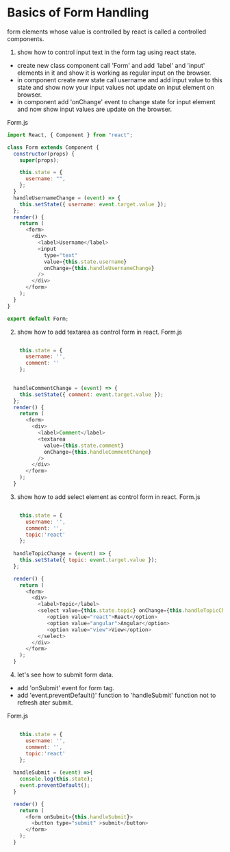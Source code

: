 #  Basics of Form Handling  

form elements whose value is controlled by react is called a controlled components.   

1. show how to control input text in the form tag using react state.    
* create new class component call 'Form' and add 'label' and 'input' elements in it and show it is working as regular input on the browser.   
* in component create new state call username and add input value to this state and show now your input values not update on input element on browser.   
* in component add 'onChange' event to change state for input element and now show input values are update on the browser.    

Form.js   
```js 
import React, { Component } from "react";

class Form extends Component {
  constructor(props) {
    super(props);

    this.state = {
      username: "",
    };
  }
  handleUsernameChange = (event) => {
    this.setState({ username: event.target.value });
  };
  render() {
    return (
      <form>
        <div>
          <label>Username</label>
          <input
            type="text"
            value={this.state.username}
            onChange={this.handleUsernameChange}
          />
        </div>
      </form>
    );
  }
}

export default Form;   
```

2. show how to add textarea as control form in react.
Form.js   
```js 

    this.state = {
      username: '',
      comment: ''
    };
  

  handleCommentChange = (event) => {
    this.setState({ comment: event.target.value });
  };
  render() {
    return (
      <form>
        <div>
          <label>Comment</label>
          <textarea
            value={this.state.comment}
            onChange={this.handleCommentChange}
          />
        </div>
      </form>
    );
  }
```

3. show how to add select element as control form in react.
Form.js   
```js 

    this.state = {
      username: '',
      comment: '',
      topic:'react'
    };
  
  handleTopicChange = (event) => {
    this.setState({ topic: event.target.value });
  };

  render() {
    return (
      <form>
        <div>
          <label>Topic</label>
          <select value={this.state.topic} onChange={this.handleTopicChange}>
             <option value="react">React</option>
             <option value="angular">Angular</option>
             <option value="view">View</option>
          </select>
        </div>
      </form>
    );
  }
```

4. let's see how to submit form data.   
* add 'onSubmit' event for form tag.  
* add 'event.preventDefault()' function to 'handleSubmit' function not to refresh ater submit.

Form.js   
```js 

    this.state = {
      username: '',
      comment: '',
      topic:'react'
    };
  
  handleSubmit = (event) =>{
    console.log(this.state);
    event.preventDefault();
  }

  render() {
    return (
      <form onSubmit={this.handleSubmit}>
        <button type="submit" >submit</button>
      </form>
    );
  }
```